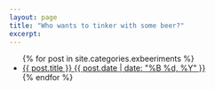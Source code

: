 ```yaml
---
layout: page
title: "Who wants to tinker with some beer?"
excerpt:
---
```


<ul class="post-list">
{% for post in site.categories.exbeeriments %} 
  <li><article><a href="{{ site.url }}{{ post.url }}">{{ post.title }} <span class="entry-date"><time datetime="{{ post.date | date_to_xmlschema }}">{{ post.date | date: "%B %d, %Y" }}</time></span></a></article></li>
{% endfor %}
</ul>